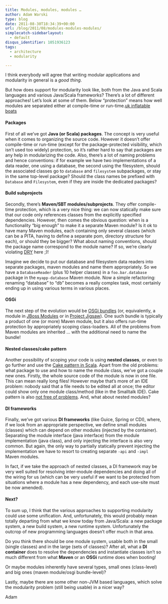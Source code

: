 ```yaml
---
title: Modules, modules, modules …
author: Adam Warski
type: blog
date: 2011-08-30T18:34:39+00:00
url: /blog/2011/08/modules-modules-modules/
simplecatch-sidebarlayout:
  - default
disqus_identifier: 1051936123
tags:
  - architecture
  - modularity

---
```

I think everybody will agree that writing modular applications and modularity in general is a _good thing_.

But how does support for modularity look like, both from the Java and Scala languages and various Java/Scala frameworks? There&#8217;s a lot of different approaches! Let&#8217;s look at some of them. Below &#8220;protection&#8221; means how well modules are separated either at compile-time or run-time.[uk inflatable boats][1]

#### Packages

First of all we&#8217;ve got **Java (or Scala) packages**. The concept is very useful when it comes to organizing the source code. However it doesn&#8217;t offer compile-time or run-time (except for the package-protected visibility, which isn&#8217;t used too widely) protection, so it&#8217;s rather hard to say that packages are any help in modularizing the code. Also, there&#8217;s a lot of naming problems and hence conventions: if for example we have two implementations of a data reader, one using a database, the second using the filesystem, should the associated classes go to `database` and `filesystem` subpackages, or stay in the same top-level package? Should the class names be prefixed with `Database` and `Filesystem`, even if they are inside the dedicated packages?

#### Build subprojects

Secondly, there&#8217;s **Maven/SBT modules/subprojects**. They offer compile-time protection, which is a very nice thing: we can now statically make sure that our code only references classes from the explicitly specified dependencies. However, then comes the obvious question: when is a functionality &#8220;big enough&#8221; to make it a separate Maven module? Is it ok to have many Maven modules, each containing only several classes (which can be a PITA, having to define a separate pom, directory structure for each), or should they be bigger? What about naming conventions, should the package name correspond to the module name? If so, we&#8217;re clearly violating [DRY][2] here ;)!

Imagine we decide to put our database and filesystem data readers into separate packages, maven modules and name them appropriately. So we have a `DatabaseReader` (plus 10 helper classes) in a `foo.bar.database` package in the `myapp-database` Maven module. Now a simple refactoring: renaming &#8220;database&#8221; to &#8220;db&#8221; becomes a really complex task, most certainly ending up in using various terms in various places.

#### OSGi

The next step of the evolution would be [OSGi bundles][3] (or, equivalently, a module in [JBoss Modules][4] or in [Project Jigsaw][5]). One such bundle is typically a product of one (or more) Maven module, but it also offers run-time protection by appropriately scoping class-loaders. All of the problems from Maven modules are inherited &#8230; with the additional need to name the bundle!

#### Nested classes/cake pattern

Another possibility of scoping your code is using **nested classes**, or even to go further and use the [Cake pattern in Scala][6]. Apart from the old problems: what package to use and how to name the module class, we&#8217;ve got a couple new ones. Firstly, the whole source code of the module is now in one file. This can mean really long files! However maybe that&#8217;s more of an IDE problem: nobody said that a file needs to be edited all at once; the editor could show only one module class/method (like in the Smalltalk IDE). Cake pattern is also [not free of problems][7]. And, what about nested modules?

#### DI frameworks

Finally, we&#8217;ve got various **DI frameworks** (like Guice, Spring or CDI), where, if we look from an appropriate perspective, we define small modules (classes) which can depend on other modules (injected by the container). Separating the module interface (java interface) from the module implementation (java class), and only injecting the interface is also very common. But again, the only way to partially statically prevent injecting the implementation we have to resort to creating separate `-api` and `-impl` Maven modules.

In fact, if we take the approach of nested classes, a DI framework may be very well suited for resolving inter-module dependencies and doing all of the wiring for us (which can be very useful if we want to be protected from situations where a module has a new dependency, and each use-site must be now amended).

#### Next?

To sum up, I think that the various approaches to supporting modularity could use some unification. And, unfortunately, this would probably mean totally departing from what we know today from Java/Scala: a new package system, a new build system, a new runtime system. Unfortunately the outcrop of new programming languages doesn&#8217;t offer much in that area.

Do you think there should be one module system, usable both in the small (single classes) and in the large (sets of classes)? After all, what a **DI container** does to resolve the dependencies and instantiate classes isn&#8217;t so much different from what **Maven** or an **OSGi** runtime does when booting!

Or maybe modules inherently have several types, small ones (class-level) and big ones (maven module/osgi bundle-level)?

Lastly, maybe there are some other non-JVM based languages, which solve the modularity problem (still being usable) in a nicer way?

Adam

 [1]: http://www.east-inflatables.co.uk/p/015026.html
 [2]: http://en.wikipedia.org/wiki/Don%27t_repeat_yourself
 [3]: http://www.google.pl/url?sa=t&source=web&cd=2&ved=0CDQQFjAB&url=http%3A%2F%2Fwww.osgi.org%2F&ei=Jt1HTrKdAcWZOpSCpfMD&usg=AFQjCNGL-pQ2Iv69bMfSqJx-r9JSJhmWZA&sig2=4ts3qWb8xeebWC80x4Kefw
 [4]: https://docs.jboss.org/author/display/MODULES/Home
 [5]: http://openjdk.java.net/projects/jigsaw/
 [6]: http://www.warski.org/blog/2010/12/di-in-scala-cake-pattern/
 [7]: http://www.warski.org/blog/2011/04/di-in-scala-cake-pattern-pros-cons/
